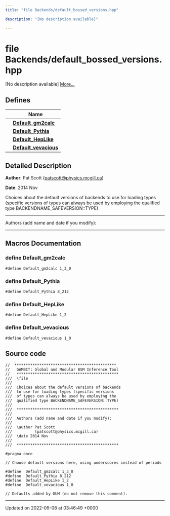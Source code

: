 ```yaml
---
title: "file Backends/default_bossed_versions.hpp"

description: "[No description available]"

---
```


# file Backends/default_bossed_versions.hpp

[No description available] [More...](#detailed-description)

## Defines

|                | Name           |
| -------------- | -------------- |
|  | **[Default_gm2calc](/documentation/code/files/default__bossed__versions_8hpp/#define-default-gm2calc)**  |
|  | **[Default_Pythia](/documentation/code/files/default__bossed__versions_8hpp/#define-default-pythia)**  |
|  | **[Default_HepLike](/documentation/code/files/default__bossed__versions_8hpp/#define-default-heplike)**  |
|  | **[Default_vevacious](/documentation/code/files/default__bossed__versions_8hpp/#define-default-vevacious)**  |

## Detailed Description


**Author**: Pat Scott ([patscott@physics.mcgill.ca](mailto:patscott@physics.mcgill.ca)) 

**Date**: 2014 Nov

Choices about the default versions of backends to use for loading types (specific versions of types can always be used by employing the qualified type BACKENDNAME_SAFEVERSION::TYPE)



------------------

Authors (add name and date if you modify):



------------------




## Macros Documentation

### define Default_gm2calc

```
#define Default_gm2calc 1_3_0
```


### define Default_Pythia

```
#define Default_Pythia 8_212
```


### define Default_HepLike

```
#define Default_HepLike 1_2
```


### define Default_vevacious

```
#define Default_vevacious 1_0
```


## Source code

```
//  *********************************************
//   GAMBIT: Global and Modular BSM Inference Tool
//   *********************************************
///  \file
///
///  Choices about the default versions of backends
///  to use for loading types (specific versions
///  of types can always be used by employing the
///  qualified type BACKENDNAME_SAFEVERSION::TYPE)
///
///  *********************************************
///
///  Authors (add name and date if you modify):
///
///  \author Pat Scott
///          (patscott@physics.mcgill.ca)
///  \date 2014 Nov
///
///  *********************************************

#pragma once

// Choose default versions here, using underscores instead of periods

#define  Default_gm2calc 1_3_0
#define  Default_Pythia 8_212
#define  Default_HepLike 1_2
#define  Default_vevacious 1_0

// Defaults added by GUM (do not remove this comment).
```


-------------------------------

Updated on 2022-09-08 at 03:46:49 +0000
